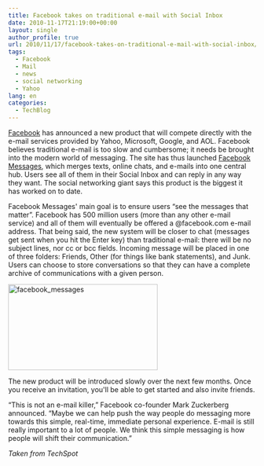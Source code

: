 ```yaml
---
title: Facebook takes on traditional e-mail with Social Inbox
date: 2010-11-17T21:19:00+00:00
layout: single
author_profile: true
url: 2010/11/17/facebook-takes-on-traditional-e-mail-with-social-inbox/
tags:
  - Facebook
  - Mail
  - news
  - social networking
  - Yahoo
lang: en
categories: 
  - TechBlog
---
```

[Facebook](http://blog.facebook.com/blog.php?post=452288242130) has announced a new product that will compete directly with the e-mail services provided by Yahoo, Microsoft, Google, and AOL. Facebook believes traditional e-mail is too slow and cumbersome; it needs be brought into the modern world of messaging. The site has thus launched [Facebook Messages](http://facebook.com/about/messages), which merges texts, online chats, and e-mails into one central hub. Users see all of them in their Social Inbox and can reply in any way they want. The social networking giant says this product is the biggest it has worked on to date. 

Facebook Messages' main goal is to ensure users “see the messages that matter”. Facebook has 500 million users (more than any other e-mail service) and all of them will eventually be offered a @facebook.com e-mail address. That being said, the new system will be closer to chat (messages get sent when you hit the Enter key) than traditional e-mail: there will be no subject lines, nor cc or bcc fields. Incoming message will be placed in one of three folders: Friends, Other (for things like bank statements), and Junk. Users can choose to store conversations so that they can have a complete archive of communications with a given person.

[<img title="facebook_messages" border="0" alt="facebook_messages" src="http://lh3.ggpht.com/_vaUVXcmC3OI/TOQ_7203yEI/AAAAAAAADKc/aNEwylafTHI/facebook_messages_thumb.jpg?imgmax=800" width="304" height="175" />](http://lh6.ggpht.com/_vaUVXcmC3OI/TOQ_6nlLiwI/AAAAAAAADKY/WhN_j4H2Lxs/s1600-h/facebook_messages%5B2%5D.jpg)

The new product will be introduced slowly over the next few months. Once you receive an invitation, you'll be able to get started and also invite friends.

“This is not an e-mail killer,” Facebook co-founder Mark Zuckerberg announced. “Maybe we can help push the way people do messaging more towards this simple, real-time, immediate personal experience. E-mail is still really important to a lot of people. We think this simple messaging is how people will shift their communication.”

_Taken from TechSpot_